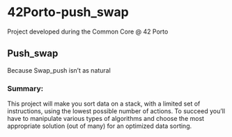 # 42Porto-push_swap
Project developed during the Common Core @ 42 Porto

## Push_swap
Because Swap_push isn’t as natural

### Summary:
This project will make you sort data on a stack, with a limited set of instructions, using the lowest possible number of actions. To succeed you’ll have to manipulate various types of algorithms and choose the most appropriate solution (out of many) for an optimized data sorting.
